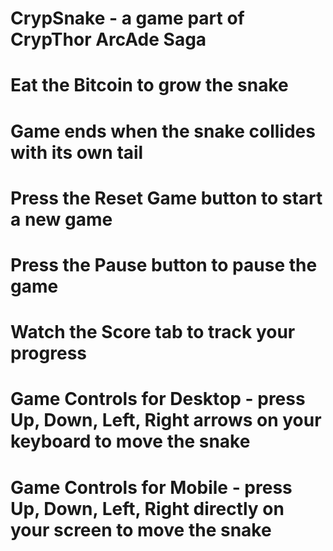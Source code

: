 # CrypSnake - a game part of CrypThor ArcAde Saga
# Eat the Bitcoin to grow the snake
# Game ends when the snake collides with its own tail
# Press the Reset Game button to start a new game
# Press the Pause button to pause the game 
# Watch the Score tab to track your progress
# Game Controls for Desktop - press Up, Down, Left, Right arrows on your keyboard to move the snake
# Game Controls for Mobile - press Up, Down, Left, Right directly on your screen to move the snake

